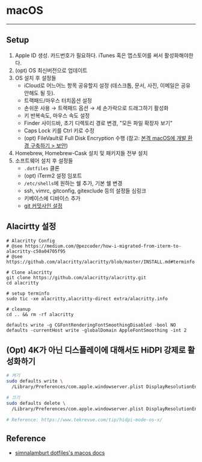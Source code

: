 # macOS

---

## Setup

1.  Apple ID 생성. 카드번호가 필요하다. iTunes 혹은 앱스토어를 써서 활성화해야한다.
2.  (opt) OS 최신버전으로 업데이트
3.  OS 설치 후 설정들
    - iCloud로 어느어느 항목 공유할지 설정 (데스크톱, 문서, 사진, 이메일은 공유 안해도 될 듯).
    - 트랙패드/마우스 터치옵션 설정
    - 손쉬운 사용 &rarr; 트랙패드 옵션 &rarr; 세 손가락으로 드래그하기 활성화
    - 키 반복속도, 마우스 속도 설정
    - Finder 사이드바, 초기 디렉토리 경로 변경, "모든 파일 확장자 보기"
    - Caps Lock 키를 Ctrl 키로 수정
    - (opt) FileVault로 Full Disk Encryption 수행 (참고: [본격 macOS에 개발 환경 구축하기 > 보안](https://subicura.com/2017/11/22/mac-os-development-environment-setup.html#%EB%B3%B4%EC%95%88))
4.  Homebrew, Homebrew-Cask 설치 및 패키지들 전부 설치
5.  소프트웨어 설치 후 설정들
    - `.dotfiles` 클론
    - (opt) iTerm2 설정 임포트
    - `/etc/shells`에 원하는 쉘 추가, 기본 쉘 변경
    - ssh, vimrc, gitconfig, gitexclude 등의 설정들 심링크
    - 키베이스에 디바이스 추가
    - [git 커밋사인 설정](./keybase-github.md)

## Alacirtty 설정

```
# Alacritty Config
# @see https://medium.com/@pezcoder/how-i-migrated-from-iterm-to-alacritty-c50a04705f95
# @see https://github.com/alacritty/alacritty/blob/master/INSTALL.md#terminfo

# Clone alacritty
git clone https://github.com/alacritty/alacritty.git
cd alacritty

# setup terminfo
sudo tic -xe alacritty,alacritty-direct extra/alacritty.info

# cleanup
cd .. && rm -rf alacritty

defaults write -g CGFontRenderingFontSmoothingDisabled -bool NO
defaults -currentHost write -globalDomain AppleFontSmoothing -int 2
```

## (Opt) 4K가 아닌 디스플레이에 대해서도 HiDPI 강제로 활성화하기

```sh
# 켜기
sudo defaults write \
  /Library/Preferences/com.apple.windowserver.plist DisplayResolutionEnabled -bool true

# 끄기
sudo defaults delete \
  /Library/Preferences/com.apple.windowserver.plist DisplayResolutionEnabled

# Reference: https://www.tekrevue.com/tip/hidpi-mode-os-x/
```

## Reference

- [simnalamburt dotfiles's macos docs](https://github.com/simnalamburt/.dotfiles/blob/master/docs/macos.md)

